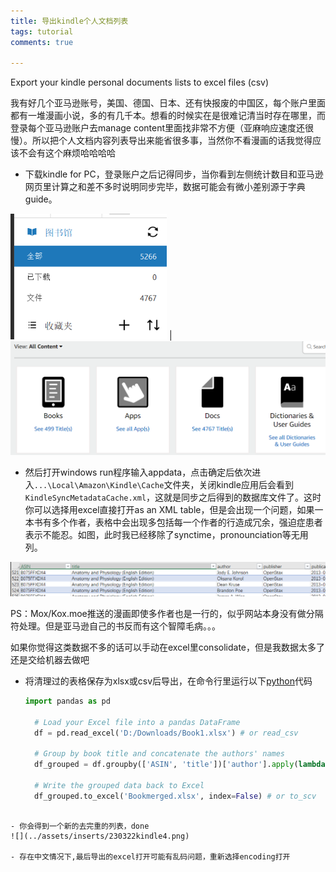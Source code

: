 ```yaml
---
title: 导出kindle个人文档列表
tags: tutorial
comments: true

---
```


Export your kindle personal documents lists to excel files (csv)

我有好几个亚马逊账号，美国、德国、日本、还有快报废的中国区，每个账户里面都有一堆漫画小说，多的有几千本。想看的时候实在是很难记清当时存在哪里，而登录每个亚马逊账户去manage content里面找非常不方便（亚麻响应速度还很慢）。所以把个人文档内容列表导出来能省很多事，当然你不看漫画的话我觉得应该不会有这个麻烦哈哈哈哈

- 下载kindle for PC，登录账户之后记得同步，当你看到左侧统计数目和亚马逊网页里计算之和差不多时说明同步完毕，数据可能会有微小差别源于字典guide。

<img src="../assets/inserts/230322kindle1.png" width="250"> |  <img src="../assets/inserts/230322kindle2.png"  width="550"> 

- 然后打开windows run程序输入appdata，点击确定后依次进入`...\Local\Amazon\Kindle\Cache`文件夹，关闭kindle应用后会看到`KindleSyncMetadataCache.xml`，这就是同步之后得到的数据库文件了。这时你可以选择用excel直接打开as an XML table，但是会出现一个问题，如果一本书有多个作者，表格中会出现多包括每一个作者的行造成冗余，强迫症患者表示不能忍。如图，此时我已经移除了synctime，pronounciation等无用列。

![](../assets/inserts/230322kindle3.png)

PS：Mox/Kox.moe推送的漫画即使多作者也是一行的，似乎网站本身没有做分隔符处理。但是亚马逊自己的书反而有这个智障毛病。。。

如果你觉得这类数据不多的话可以手动在excel里consolidate，但是我数据太多了还是交给机器去做吧

- 将清理过的表格保存为xlsx或csv后导出，在命令行里运行以下[python](../assets/files/consolidate.py)代码
  ```python
  import pandas as pd

    # Load your Excel file into a pandas DataFrame
    df = pd.read_excel('D:/Downloads/Book1.xlsx') # or read_csv

    # Group by book title and concatenate the authors' names
    df_grouped = df.groupby(['ASIN', 'title'])['author'].apply(lambda x: ', '.join(x)).reset_index()

    # Write the grouped data back to Excel
    df_grouped.to_excel('Bookmerged.xlsx', index=False) # or to_scv
```

- 你会得到一个新的去完重的列表，done
![](../assets/inserts/230322kindle4.png)

- 存在中文情况下,最后导出的excel打开可能有乱码问题，重新选择encoding打开